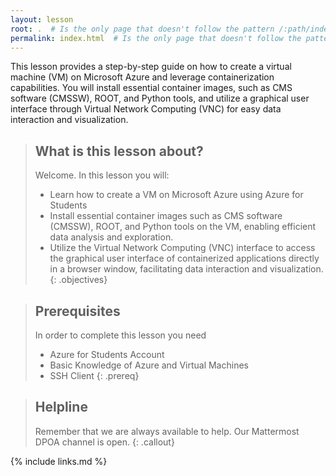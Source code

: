 ```yaml
---
layout: lesson
root: .  # Is the only page that doesn't follow the pattern /:path/index.html
permalink: index.html  # Is the only page that doesn't follow the pattern /:path/index.html
---
```

This lesson provides a step-by-step guide on how to create a virtual machine (VM) on Microsoft Azure and leverage containerization capabilities. You will install essential container images, such as CMS software (CMSSW), ROOT, and Python tools, and utilize a graphical user interface through Virtual Network Computing (VNC) for easy data interaction and visualization.

> ## What is this lesson about?
>
> Welcome.  In this lesson you will:
> - Learn how to create a VM on Microsoft Azure using Azure for Students
> - Install essential container images such as CMS software (CMSSW), ROOT, and Python tools on the VM, enabling efficient data analysis and exploration.
> - Utilize the Virtual Network Computing (VNC) interface to access the graphical user interface of containerized applications directly in a browser window, facilitating data interaction and visualization.
{: .objectives}

> ## Prerequisites
> In order to complete this lesson you need
> - Azure for Students Account
> - Basic Knowledge of Azure and Virtual Machines
> - SSH Client
{: .prereq}

> ## Helpline
> Remember that we are always available to help. Our Mattermost DPOA channel is open.
{: .callout}

{% include links.md %}
